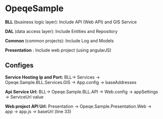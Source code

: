 # OpeqeSample
**BLL** (business logic layer): Include API (Web API) and GIS Service

**DAL** (data access layer): Include Entities and Repository

**Common** (common projects): Include Log and Models

**Presentation** : Include web project (using angularJS)
## Configes
**Service Hosting Ip and Port:** BLL-> Services -> Opeqe.Sample.BLL.Services.GIS -> App.config -> baseAddresses

**Api Service Url:** BLL-> Opeqe.Sample.BLL.API -> Web.config -> appSettings -> ServiceUrl value

**Web project API Url:** Presentation -> Opeqe.Sample.Presentation.Web -> app -> app.js -> baseUrl (line 33)

